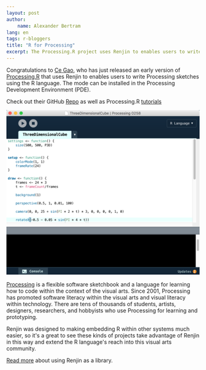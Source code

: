 ```yaml
---
layout: post
author: 
    name: Alexander Bertram
lang: en
tags: r-bloggers
title: "R for Processing"
excerpt: The Processing.R project uses Renjin to enables users to write Processing sketches using the R language. 
---
```


Congratulations to [Ce Gao](http://gaocegege.com/), who has just released an early version of 
[Processing.R](https://processing-r.github.io/) that uses Renjin to
enables users to write Processing sketches using the R language. The mode can be installed in the Processing 
Development Environment (PDE).

Check out their GitHub [Repo](https://github.com/gaocegege/Processing.R)
as well as Processing.R [tutorials](https://processing-r.github.io/tutorials/)

![R Language Mode in the Processing IDE](/assets/img/processing-r-ide.png)


[Processing](https://processing.org/) is a flexible software sketchbook and a language for learning
how to code within the context of the visual arts. Since 2001, Processing has promoted software 
literacy within the visual arts and visual literacy within technology. There are tens of thousands
of students, artists, designers, researchers, and hobbyists who use Processing for learning and prototyping.

Renjin was designed to making embedding R within other systems much easier, so it's a great to see
these kinds of projects take advantage of Renjin in this way and extend the R language's reach into
this visual arts community.


[Read more](http://docs.renjin.org/en/latest/library/index.html)
about using Renjin as a library.


